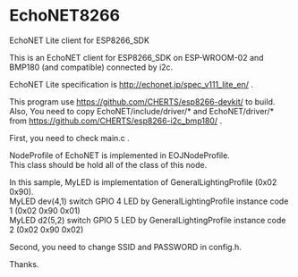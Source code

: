 # EchoNET8266
EchoNET Lite client for ESP8266_SDK

This is an EchoNET client for ESP8266_SDK on ESP-WROOM-02 and BMP180 (and compatible) connected by i2c.

EchoNET Lite specification is http://echonet.jp/spec_v111_lite_en/ .

This program use https://github.com/CHERTS/esp8266-devkit/ to build.  
Also, You need to copy EchoNET/include/driver/* and EchoNET/driver/* from https://github.com/CHERTS/esp8266-i2c_bmp180/ .

First, you need to check main.c .

NodeProfile of EchoNET is implemented in EOJNodeProfile.  
This class should be hold all of the class of this node.

In this sample, MyLED is implementation of GeneralLightingProfile (0x02 0x90).  
MyLED dev(4,1) switch GPIO 4 LED by GeneralLightingProfile instance code 1 (0x02 0x90 0x01)  
MyLED d2(5,2) switch GPIO 5 LED by GeneralLightingProfile instance code 2 (0x02 0x90 0x02)

Second, you need to change SSID and PASSWORD in config.h.  

Thanks.
